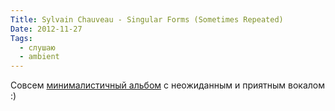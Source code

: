 ```yaml
---
Title: Sylvain Chauveau - Singular Forms (Sometimes Repeated)
Date: 2012-11-27
Tags:
  - слушаю
  - ambient
---
```


Совсем [минималистичный альбом](http://www.discogs.com/Sylvain-Chauveau-Singular-Forms-Sometimes-Repeated/master/244027) с неожиданным и приятным вокалом :)